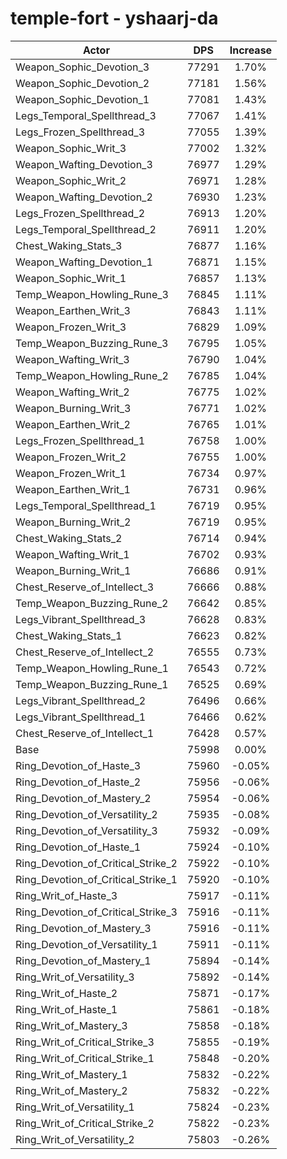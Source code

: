 # temple-fort - yshaarj-da
| Actor | DPS | Increase |
|---|:---:|:---:|
|Weapon_Sophic_Devotion_3|77291|1.70%|
|Weapon_Sophic_Devotion_2|77181|1.56%|
|Weapon_Sophic_Devotion_1|77081|1.43%|
|Legs_Temporal_Spellthread_3|77067|1.41%|
|Legs_Frozen_Spellthread_3|77055|1.39%|
|Weapon_Sophic_Writ_3|77002|1.32%|
|Weapon_Wafting_Devotion_3|76977|1.29%|
|Weapon_Sophic_Writ_2|76971|1.28%|
|Weapon_Wafting_Devotion_2|76930|1.23%|
|Legs_Frozen_Spellthread_2|76913|1.20%|
|Legs_Temporal_Spellthread_2|76911|1.20%|
|Chest_Waking_Stats_3|76877|1.16%|
|Weapon_Wafting_Devotion_1|76871|1.15%|
|Weapon_Sophic_Writ_1|76857|1.13%|
|Temp_Weapon_Howling_Rune_3|76845|1.11%|
|Weapon_Earthen_Writ_3|76843|1.11%|
|Weapon_Frozen_Writ_3|76829|1.09%|
|Temp_Weapon_Buzzing_Rune_3|76795|1.05%|
|Weapon_Wafting_Writ_3|76790|1.04%|
|Temp_Weapon_Howling_Rune_2|76785|1.04%|
|Weapon_Wafting_Writ_2|76775|1.02%|
|Weapon_Burning_Writ_3|76771|1.02%|
|Weapon_Earthen_Writ_2|76765|1.01%|
|Legs_Frozen_Spellthread_1|76758|1.00%|
|Weapon_Frozen_Writ_2|76755|1.00%|
|Weapon_Frozen_Writ_1|76734|0.97%|
|Weapon_Earthen_Writ_1|76731|0.96%|
|Legs_Temporal_Spellthread_1|76719|0.95%|
|Weapon_Burning_Writ_2|76719|0.95%|
|Chest_Waking_Stats_2|76714|0.94%|
|Weapon_Wafting_Writ_1|76702|0.93%|
|Weapon_Burning_Writ_1|76686|0.91%|
|Chest_Reserve_of_Intellect_3|76666|0.88%|
|Temp_Weapon_Buzzing_Rune_2|76642|0.85%|
|Legs_Vibrant_Spellthread_3|76628|0.83%|
|Chest_Waking_Stats_1|76623|0.82%|
|Chest_Reserve_of_Intellect_2|76555|0.73%|
|Temp_Weapon_Howling_Rune_1|76543|0.72%|
|Temp_Weapon_Buzzing_Rune_1|76525|0.69%|
|Legs_Vibrant_Spellthread_2|76496|0.66%|
|Legs_Vibrant_Spellthread_1|76466|0.62%|
|Chest_Reserve_of_Intellect_1|76428|0.57%|
|Base|75998|0.00%|
|Ring_Devotion_of_Haste_3|75960|-0.05%|
|Ring_Devotion_of_Haste_2|75956|-0.06%|
|Ring_Devotion_of_Mastery_2|75954|-0.06%|
|Ring_Devotion_of_Versatility_2|75935|-0.08%|
|Ring_Devotion_of_Versatility_3|75932|-0.09%|
|Ring_Devotion_of_Haste_1|75924|-0.10%|
|Ring_Devotion_of_Critical_Strike_2|75922|-0.10%|
|Ring_Devotion_of_Critical_Strike_1|75920|-0.10%|
|Ring_Writ_of_Haste_3|75917|-0.11%|
|Ring_Devotion_of_Critical_Strike_3|75916|-0.11%|
|Ring_Devotion_of_Mastery_3|75916|-0.11%|
|Ring_Devotion_of_Versatility_1|75911|-0.11%|
|Ring_Devotion_of_Mastery_1|75894|-0.14%|
|Ring_Writ_of_Versatility_3|75892|-0.14%|
|Ring_Writ_of_Haste_2|75871|-0.17%|
|Ring_Writ_of_Haste_1|75861|-0.18%|
|Ring_Writ_of_Mastery_3|75858|-0.18%|
|Ring_Writ_of_Critical_Strike_3|75855|-0.19%|
|Ring_Writ_of_Critical_Strike_1|75848|-0.20%|
|Ring_Writ_of_Mastery_1|75832|-0.22%|
|Ring_Writ_of_Mastery_2|75832|-0.22%|
|Ring_Writ_of_Versatility_1|75824|-0.23%|
|Ring_Writ_of_Critical_Strike_2|75822|-0.23%|
|Ring_Writ_of_Versatility_2|75803|-0.26%|
